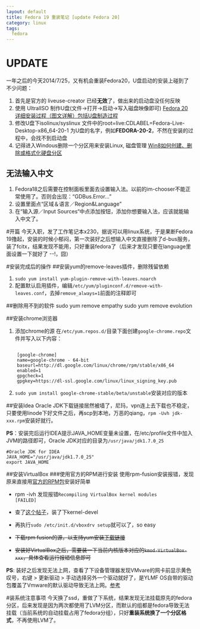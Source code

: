 ```yaml
---
layout: default
title: Fedora 19 重装笔记 [update Fedora 20]
category: linux
tags: 
  fedora
---
```

# UPDATE
一年之后的今天2014/7/25，又有机会重装Fedora20，U盘启动的安装上碰到了不少问题：
1. 首先是官方的 liveuse-creator 已经**无效**了，做出来的启动盘没任何反映
2. 使用 UltralISO 制作U盘(文件->打开->启动->写入磁盘映像即可) [Fedora 20 详细安装过程（图文详解）包括U盘制造过程](http://www.myexception.cn/other/1622957.html)
3. 修改U盘下isolinux/syslinux 文件中的root=live:CDLABEL=Fedora-Live-Desktop-x86_64-20-1 为U盘的名字，例如**FEDORA-20-2**，不然在安装的过程中，会找不到启动盘
4. 记得进入Windous删除一个分区用来安装Linux, 磁盘管理 [Win8如何创建、删除或格式化硬盘分区](http://product.pconline.com.cn/itbk/software/win8/1211/3059944.html)

## 无法输入中文
1. Fedora18之后需要在控制面板里面去设置输入法。以前的im-chooser不能正常使用了。否则会出现：“GDBus.Error...”
2. 设置里面点“区域＆语言／Region&Language”
3. 在“输入源／Input Sources“中点添加按钮，添加你想要输入法，应该就能输入中文了。

#开篇
今天入职，发了工作笔记本x230，据说可以用linux系统，于是果断Fedora 19撸起，安装的时候小郁闷，第一次装好之后想输入中文直接删除了d-bus服务，装了fcitx，结果发现不能用，只好重装fedora了（后来才发现只要在language里面设置一下就好了 --!，囧）

#安装完成后的操作
##安装yum的remove-leaves插件，删除残留依赖
1. `sudo yum install yum-plugin-remove-with-leaves.noarch`
2. 配置默认启用插件，编辑`/etc/yum/pluginconf.d/remove-with-leaves.conf`，去掉`remove_always=1`前面的注释即可

##删除用不到的软件
    sudo yum remove empathy
    sudo yum remove evolution
    
##安装chrome浏览器
1. 添加chrome的源 在`/etc/yum.repos.d/`目录下面创建`google-chrome.repo`文件并写入以下内容：
<pre><code>
    [google-chrome]  
    name=google-chrome - 64-bit  
    baseurl=http://dl.google.com/linux/chrome/rpm/stable/x86_64  
    enabled=1  
    gpgcheck=1  
    gpgkey=https://dl-ssl.google.com/linux/linux_signing_key.pub  
</code></pre>
2. `sudo yum install google-chrome-stable/beta/unstable`安装对应的版本

##安装Idea
Oracle JDK下载链接居然被墙了，尼玛，vpn连上去下载也不稳定，只要使用linode下好文件之后，再scp到本地，万恶的qiang，`rpm -Uvh jdk-xxx.rpm`安装好就行。

**PS**：安装完后运行IDEA提示JAVA\_HOME变量未设置，在/etc/profile文件中加入JVM的路径即可，Oracle JDK对应的目录为`/usr/java/jdk1.7.0_25`
    
    #Oracle JDK for IDEA
    JAVA_HOME="/usr/java/jdk1.7.0_25"
    export JAVA_HOME

##安装VirtualBox
###使用官方的RPM进行安装
使用rpm-fusion安装报错，发现原来直接用[官方的RPM包](https://www.virtualbox.org/wiki/Linux_Downloads)安装好简单

+ rpm -ivh 发现报错`Recompiling VirtualBox kernel modules                      [FAILED]`
+ 查了[这个帖子](http://forums.fedoraforum.org/archive/index.php/t-237427.html)，装了下kernel-devel
+ 再执行`sudo /etc/init.d/vboxdrv setup`就可以了，so easy

+ <del>下载rpm fusion的源，以支持yum安装[下载链接](http://rpmfusion.org/Configuration)</del>
+ <del>安装好VirtualBox之后，需要装一下当前内核版本对应的`kmod-VirtualBox-xxx`，具体查看运行报错信息即可</del>

**PS**: 装好之后发现无法上网，查看了下设备管理器发现VMvare的网卡前显示黄色叹号，右键 > 更新驱动 > 手动选择另外一个驱动就好了，是YLMF OS自带的驱动包覆盖了Vmware的默认驱动导致无法上网。[参考](http://blog.csdn.net/evilcode/article/details/7645479)


#装系统注意事项
今天换了ssd，重做了下系统，结果发现无法挂载原先的fedora分区，后来发现是因为两次都使用了LVM分区，而默认的组都是fedora导致无法挂载（当前系统的自动挂载占用了fedora分组），只好**重装系统换了一个分区格式**，不再使用LVM了。
